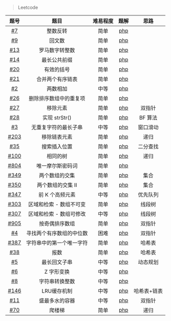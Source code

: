 > Leetcode 

|题号 |题目 | 难易程度 | 题解 | 思路
| :-----: | :-----: | :-----: |  :-----: |  :-----: |
|[#7](https://leetcode-cn.com/problems/reverse-integer)|  整数反转 | 简单| [php](https://github.com/bugooo/Leetcode-php/blob/master/reverse.php)|
|[#9](https://leetcode-cn.com/problems/reverse-integer)|  回文数 | 简单 | [php](https://github.com/bugooo/Leetcode-php/blob/master/isPalindrome.php)
|[#13](https://leetcode-cn.com/problems/roman-to-integer/submissions/) |  罗马数字转整数 | 简单| [php](https://github.com/bugooo/Leetcode-php/blob/master/romanToInt.php)
[#14](https://leetcode-cn.com/problems/longest-common-prefix/) |  最长公共前缀| 简单| [php](https://github.com/bugooo/Leetcode-php/blob/master/longest-common-prefix.php)
|[#20](https://leetcode-cn.com/problems/valid-parentheses/)|  有效的括号| 简单|[php](https://github.com/bugooo/Leetcode-php/blob/master/valid-parentheses.php) 
|[#21](https://leetcode-cn.com/problems/merge-two-sorted-lists/)|  合并两个有序链表| 简单|[php](https://github.com/bugooo/Leetcode-php/blob/master/merge-two-sorted-lists.php) 
|[#2](https://leetcode-cn.com/problems/add-two-numbers/)|  两数相加 | 中等|[php](https://github.com/bugooo/Leetcode-php/blob/master/add-two-numbers.php) 
|[#26](https://leetcode-cn.com/problems/remove-duplicates-from-sorted-array/)|  删除排序数组中的重复项 | 简单|[php](https://github.com/bugooo/Leetcode-php/blob/master/remove-duplicates-from-sorted-array.php) 
|[#27](https://leetcode-cn.com/problems/remove-element/)|  移除元素 | 简单|[php](https://github.com/bugooo/Leetcode-php/blob/master/remove-element.php) | 双指针
|[#28](https://leetcode-cn.com/problems/implement-strstr/)|实现 strStr() | 简单|[php](https://github.com/bugooo/Leetcode-php/blob/master/implement-strstr.php) | BF 算法
|[#3](https://leetcode-cn.com/problems/longest-substring-without-repeating-characters/)|无重复字符的最长子串| 中等|[php](https://github.com/bugooo/Leetcode-php/blob/master/longest-substring-without-repeating-characters.php) | 窗口滑动
|[#203](https://leetcode-cn.com/problems/remove-linked-list-elements/)|移除链表元素| 简单|[php](https://github.com/bugooo/Leetcode-php/blob/master/longest-substring-without-repeating-characters.php) | 递归
|[#35](https://leetcode-cn.com/problems/search-insert-position/)|搜索插入位置| 简单|[php](https://github.com/bugooo/Leetcode-php/blob/master/search-insert-position.php) | 二分查找
|[#100](https://leetcode-cn.com/problems/same-tree/)|相同的树| 简单|[php](https://github.com/bugooo/Leetcode-php/blob/master/same-tree.php) | 递归
|[#804](https://leetcode-cn.com/problems/unique-morse-code-words/)|唯一摩尔斯密码词| 简单|[php](https://github.com/bugooo/Leetcode-php/blob/master/unique-morse-code-words.php) | 
|[#349](https://leetcode-cn.com/problems/intersection-of-two-arrays/)|两个数组的交集| 简单|[php](https://github.com/bugooo/Leetcode-php/blob/master/intersection-of-two-arrays.php) | 集合
|[#350](https://leetcode-cn.com/problems/intersection-of-two-arrays-ii/)|两个数组的交集 II| 简单|[php](https://github.com/bugooo/Leetcode-php/blob/master/intersection-of-two-arrays-ii.php) | 集合
|[#347](https://leetcode-cn.com/problems/top-k-frequent-elements/)|前 K 个高频元素| 中等|[php](https://github.com/bugooo/Leetcode-php/blob/master/top-k-frequent-elements.php) |  优先队列
|[#303](https://leetcode-cn.com/problems/range-sum-query-immutable/)|区域和检索 - 数组不可变| 简单|[php](https://github.com/bugooo/Leetcode-php/blob/master/range-sum-query-immutable.php) |  线段树
|[#307](https://leetcode-cn.com/problems/range-sum-query-mutable/)|区域和检索 - 数组可修改| 中等|[php](https://github.com/bugooo/Leetcode-php/blob/master/range-sum-query-mutable.php) |  线段树
|[#905](https://leetcode-cn.com/problems/sort-array-by-parity/)|按奇偶排序数组|简单|[php](https://github.com/bugooo/Leetcode-php/blob/master/sort-array-by-parity.php) |  双指针
|[#4](https://leetcode-cn.com/problems/median-of-two-sorted-arrays/)|寻找两个有序数组的中位数|困难|[php](https://github.com/bugooo/Leetcode-php/blob/master/median-of-two-sorted-arrays.php) |  双指针
|[#387](https://leetcode-cn.com/problems/first-unique-character-in-a-string/)|字符串中的第一个唯一字符|简单|[php](https://github.com/bugooo/Leetcode-php/blob/master/first-unique-character-in-a-string.php) | 哈希表
|[#38](https://leetcode-cn.com/problems/count-and-say/)|报数|简单|[php](https://github.com/bugooo/Leetcode-php/blob/master/count-and-say.php) | 哈希表
|[#5](https://leetcode-cn.com/problems/longest-palindromic-substring/)|最长回文子串|中等|[php](https://github.com/bugooo/Leetcode-php/blob/master/longest-palindromic-substring.php) | 动态规划
|[#6](https://leetcode-cn.com/problems/zigzag-conversion/)|Z 字形变换|中等|[php](https://github.com/bugooo/Leetcode-php/blob/master/zigzag-conversion.php) | 
|[#8](https://leetcode-cn.com/problems/string-to-integer-atoi/)|字符串转换整数|中等|[php](https://github.com/bugooo/Leetcode-php/blob/master/string-to-integer-atoi.php) | 
|[#146](https://leetcode-cn.com/problems/lru-cache/)|LRU缓存机制|中等|[php](https://github.com/bugooo/Leetcode-php/blob/master/lru-cache.php) | 哈希表+链表
|[#11](https://leetcode-cn.com/problems/container-with-most-water/)|盛最多水的容器|中等|[php](https://github.com/bugooo/Leetcode-php/blob/master/container-with-most-water.php) | 双指针
|[#70](https://leetcode-cn.com/problems/climbing-stairs/)|爬楼梯|简单|[php](https://github.com/bugooo/Leetcode-php/blob/master/climbing-stair.php) | 递归